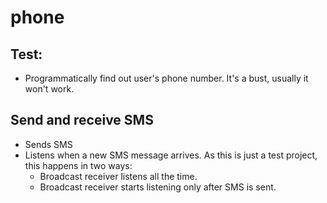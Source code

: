 # phone

## Test:
- Programmatically find out user's phone number. It's a bust, usually it won't work.

## Send and receive SMS
- Sends SMS
- Listens when a new SMS message arrives. As this is just a test project, this happens in two ways:
  - Broadcast receiver listens all the time.
  - Broadcast receiver starts listening only after SMS is sent.
